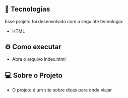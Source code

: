 ## 🚀 Tecnologias

Esse projeto foi desenvolvido com a seguinte tecnologia:

- HTML

## ⚙️ Como executar

- Abra o arquivo index.html

## 💻 Sobre o Projeto

- O projeto é um site sobre dicas para onde viajar
